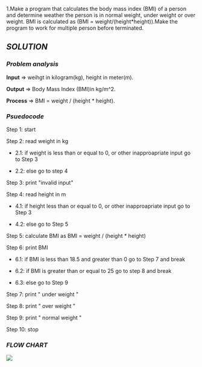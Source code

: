 
1.Make a program that calculates the body mass index (BMI) of a person and determine weather the person is in normal weight, under weight or over weight.
BMI is calculated as (BMI = weight/(height*height)).Make the program to work for multiple person before terminated.

## ***SOLUTION***

### *Problem analysis*

 **Input**   => weihgt in kilogram(kg), height in meter(m).
 
 **Output**  => Body Mass Index (BMI)in kg/m^2. 
 
 **Process** => BMI = weight / (height * height).
 

### *Psuedocode*
Step 1: start

Step 2: read weight in kg
          
- 2.1: if weight is less than or equal to 0, or other inapproapriate input go to Step 3
               
- 2.2: else go to step 4
        
Step 3: print "invalid input"

Step 4: read height in m		
         
- 4.1: if height less than or equal to 0, or other inapproapriate input go to Step 3
              
- 4.2: else go to Step 5
              
Step 5: calculate BMI as BMI = weight / (height * height)	
         
Step 6: print BMI
          
- 6.1: if BMI is less than 18.5 and greater than 0 go to Step 7 and break
                
- 6.2: if BMI is greater than or equal to 25 go to step 8 and break
                
- 6.3: else go to Step 9
                
Step 7: print " under weight "
          
Step 8: print " over weight "	
          
Step 9: print " normal weight " 
         
Step 10: stop
### *FLOW CHART*
[![](https://mermaid.ink/img/pako:eNp9k1tvgjAYhv9K0ytNdDqTJYtRlyGoqKDZ4WIDljS2SjOgphTNov73tZRTsmRcFPr16fs9EHqBO4YJHMJ9xM67EHEB3kw_AfJ6bnmpkIWgDbrdCTC83gtBGJwJPYQC0AR8H3qBRo2cmF5oWi-fUESxvB8z8XTT2FRh1w-SXoGpWMEpigDbl5smoA9K1qxZo1lx2RW4zThVsAq3sHKLSzUrV5upduE_arO63fxiN9TCv2rzmrWaFXdTqc0qta1nODYYl6_Y03lfg0Jvm-stvB7YcpoIIOHSfJEv2cqmD0ZqRY73j3cPlYhdiyyrhPcEE160K6PsSmel4vKQ0biIHNSBqzpw7RV5LuOx_BQ6MGhyKs_xNLU5VU0LZp3ruy3PSnDQ1rWlrumJ05zUI-zAmMiWFMu_8qIqPhQhiYkPh_IRkz3KIuFDP7lJFGWCvf4kOzgUPCMdyFl2COFwj6JUzrIjRoKYFB04ikvkiJJPxuIKIpgKxh19DPLTcPsFzSbrLg?type=png)](https://mermaid.live/edit#pako:eNp9k1tvgjAYhv9K0ytNdDqTJYtRlyGoqKDZ4WIDljS2SjOgphTNov73tZRTsmRcFPr16fs9EHqBO4YJHMJ9xM67EHEB3kw_AfJ6bnmpkIWgDbrdCTC83gtBGJwJPYQC0AR8H3qBRo2cmF5oWi-fUESxvB8z8XTT2FRh1w-SXoGpWMEpigDbl5smoA9K1qxZo1lx2RW4zThVsAq3sHKLSzUrV5upduE_arO63fxiN9TCv2rzmrWaFXdTqc0qta1nODYYl6_Y03lfg0Jvm-stvB7YcpoIIOHSfJEv2cqmD0ZqRY73j3cPlYhdiyyrhPcEE160K6PsSmel4vKQ0biIHNSBqzpw7RV5LuOx_BQ6MGhyKs_xNLU5VU0LZp3ruy3PSnDQ1rWlrumJ05zUI-zAmMiWFMu_8qIqPhQhiYkPh_IRkz3KIuFDP7lJFGWCvf4kOzgUPCMdyFl2COFwj6JUzrIjRoKYFB04ikvkiJJPxuIKIpgKxh19DPLTcPsFzSbrLg)

